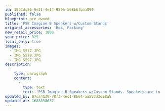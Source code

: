 ```yaml
---
id: 10b1dc56-9e21-4e14-9505-508b6fbaa899
published: false
blueprint: pre_owned
title: 'PSB Imagine B Speakers w/Custom Stands'
original_accessories: 'Box, Packing'
new_retail_price: 1000
your_price: 325
local_only: true
images:
  - IMG_5577.JPG
  - IMG_5578.JPG
  - IMG_5597.JPG
description:
  -
    type: paragraph
    content:
      -
        type: text
        text: 'PSB Imagine B Speakers w/Custom Stands. Speakers are in very good condition with original boxes and packing. The client custom built a pair of hardwood stands, which are included. '
updated_by: 87ca4130-78f3-4ed1-8b64-aa552d3d08a8
updated_at: 1683038637
---
```

